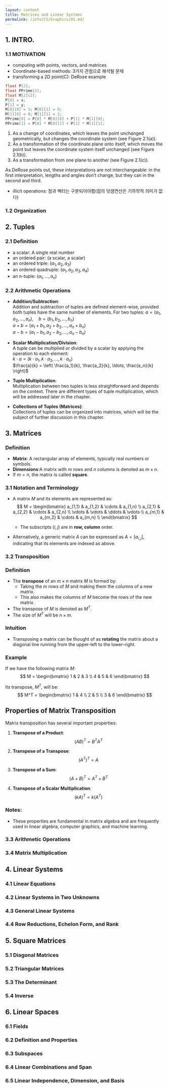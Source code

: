 ```yaml
---
layout: content
title: Matrices and Linear Systems
permalink: /info/CS/Graphics/O1.md/
---
```


## 1. INTRO.
### 1.1 MOTIVATION
- computing with points, vectors, and matrices
- Coordinate-based methods: 3가지 관점으로 해석될 문제
- transforming a 2D point(C): DeRose example
```C
float P[2];
float PPrime[2];
float M[2][2];
P[0] = x;
P[1] = y;
M[0][0] = 3; M[0][1] = 0;
M[1][0] = 0; M[1][1] = 2;
PPrime[0] = P[0] * M[0][0] + P[1] * M[1][0];
PPrime[1] = P[0] * M[0][1] + P[1] * M[1][1];
```
1. As a change of coordinates, which leaves the point unchanged geometrically, but changes the coordinate system (see Figure 2.1(a)).
2. As a transformation of the coordinate plane onto itself, which moves the point but leaves the coordinate system itself unchanged (see Figure 2.1(b)).
3. As a transformation from one plane to another (see Figure 2.1(c)).

As DeRose points out, these interpretations are not interchangeable: in the first interpretation, lengths and angles don’t change, but they can in the second and third.
- illicit operations: 점과 벡터는 구분되어야함(점의 덧셈연산은 기하학적 의미가 없다)

### 1.2 Organization


## 2. Tuples
### 2.1 Definition
- a scalar: A single real number
- an ordered pair: (a scalar, a scalar)
- an ordered triple: $(a_1, a_2, a_3)$
- an ordered quadruple: $(a_1, a_2, a_3, a_4)$
- an n-tuple: $(a_1, ... , a_n)$

### 2.2 Arithmetic Operations
- **Addition/Subtraction**:  
  Addition and subtraction of tuples are defined element-wise, provided both tuples have the same number of elements. For two tuples:
  $a = (a_1, a_2, \ldots, a_n), \quad b = (b_1, b_2, \ldots, b_n)$  
  $a + b = (a_1 + b_1, a_2 + b_2, \ldots, a_n + b_n)$  
  $a - b = (a_1 - b_1, a_2 - b_2, \ldots, a_n - b_n)$  

- **Scalar Multiplication/Division**:  
  A tuple can be multiplied or divided by a scalar by applying the operation to each element:  
  $k \cdot a = (k \cdot a_1, k \cdot a_2, \ldots, k \cdot a_n)$  
  $\frac{a}{k} = \left( \frac{a_1}{k}, \frac{a_2}{k}, \ldots, \frac{a_n}{k} \right)$  

- **Tuple Multiplication**:  
  Multiplication between two tuples is less straightforward and depends on the context. There are different types of tuple multiplication, which will be addressed later in the chapter.

- **Collections of Tuples (Matrices)**:  
  Collections of tuples can be organized into matrices, which will be the subject of further discussion in this chapter.

## 3. Matrices
### Definition
- **Matrix**: A rectangular array of elements, typically real numbers or symbols.
- **Dimensions**:A matrix with $m$ rows and $n$ columns is denoted as $m \times n$.
- If $m = n$, the matrix is called **square**.

### 3.1 Notation and Terminology
- A matrix $M$ and its elements are represented as:
  $$
  M =
  \begin{bmatrix}
  a_{1,1} & a_{1,2} & \cdots & a_{1,n} \\
  a_{2,1} & a_{2,2} & \cdots & a_{2,n} \\
  \vdots & \vdots & \ddots & \vdots \\
  a_{m,1} & a_{m,2} & \cdots & a_{m,n} \\
  \end{bmatrix}
  $$
  - The subscripts $(i, j)$ are in **row, column** order.

- Alternatively, a generic matrix $A$ can be expressed as $A = [a_{i,j}]$, indicating that its elements are indexed as above.
### 3.2 Transposition
### Definition
- The **transpose** of an $m \times n$ matrix $M$ is formed by:
  - Taking the $m$ rows of $M$ and making them the columns of a new matrix.
  - This also makes the columns of $M$ become the rows of the new matrix.
- The transpose of $M$ is denoted as $M^T$.
- The size of $M^T$ will be $n \times m$.

### Intuition
- Transposing a matrix can be thought of as **rotating** the matrix about a diagonal line running from the upper-left to the lower-right.

### Example
If we have the following matrix $M$:
$$
M =
\begin{bmatrix}
1 & 2 & 3 \\
4 & 5 & 6
\end{bmatrix}
$$

Its transpose, $M^T$, will be:
$$
M^T =
\begin{bmatrix}
1 & 4 \\
2 & 5 \\
3 & 6
\end{bmatrix}
$$

## Properties of Matrix Transposition

Matrix transposition has several important properties:

1. **Transpose of a Product**:
   $$
   (AB)^T = B^T A^T
   $$

2. **Transpose of a Transpose**:
   $$
   (A^T)^T = A
   $$

3. **Transpose of a Sum**:
   $$
   (A + B)^T = A^T + B^T
   $$

4. **Transpose of a Scalar Multiplication**:
   $$
   (kA)^T = k(A^T)
   $$

### Notes:
- These properties are fundamental in matrix algebra and are frequently used in linear algebra, computer graphics, and machine learning.


### 3.3 Arithmetic Operations

### 3.4 Matrix Multiplication


## 4. Linear Systems
### 4.1 Linear Equations

### 4.2 Linear Systems in Two Unknowns

### 4.3 General Linear Systems

### 4.4 Row Reductions, Echelon Form, and Rank

## 5. Square Matrices
### 5.1 Diagonal Matrices
### 5.2 Triangular Matrices
### 5.3 The Determinant
### 5.4 Inverse

## 6. Linear Spaces
### 6.1 Fields
### 6.2 Definition and Properties
### 6.3 Subspaces
### 6.4 Linear Combinations and Span
### 6.5 Linear Independence, Dimension, and Basis




